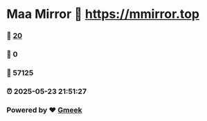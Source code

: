 # Maa Mirror :link: https://mmirror.top 
### :page_facing_up: [20](https://mmirror.top/tag.html) 
### :speech_balloon: 0 
### :hibiscus: 57125 
### :alarm_clock: 2025-05-23 21:51:27 
### Powered by :heart: [Gmeek](https://github.com/Meekdai/Gmeek)
